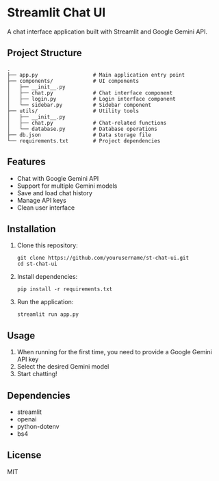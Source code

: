 # Streamlit Chat UI

A chat interface application built with Streamlit and Google Gemini API.

## Project Structure

```
.
├── app.py                  # Main application entry point
├── components/             # UI components
│   ├── __init__.py
│   ├── chat.py             # Chat interface component
│   ├── login.py            # Login interface component
│   └── sidebar.py          # Sidebar component
├── utils/                  # Utility tools
│   ├── __init__.py
│   ├── chat.py             # Chat-related functions
│   └── database.py         # Database operations
├── db.json                 # Data storage file
└── requirements.txt        # Project dependencies
```

## Features

- Chat with Google Gemini API
- Support for multiple Gemini models
- Save and load chat history
- Manage API keys
- Clean user interface

## Installation

1. Clone this repository:
   ```
   git clone https://github.com/yourusername/st-chat-ui.git
   cd st-chat-ui
   ```

2. Install dependencies:
   ```
   pip install -r requirements.txt
   ```

3. Run the application:
   ```
   streamlit run app.py
   ```

## Usage

1. When running for the first time, you need to provide a Google Gemini API key
2. Select the desired Gemini model
3. Start chatting!

## Dependencies

- streamlit
- openai
- python-dotenv
- bs4

## License

MIT 